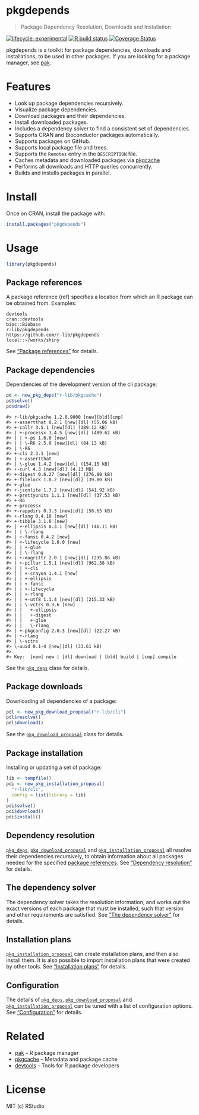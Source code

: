 
<!-- README.md is generated from README.Rmd. Please edit that file -->

# pkgdepends

> Package Dependency Resolution, Downloads and Installation

<!-- badges: start -->

[![lifecycle:
experimental](https://img.shields.io/badge/lifecycle-experimental-orange.svg)](https://lifecycle.r-lib.org/articles/stages.html)
[![R build
status](https://github.com/r-lib/pkgdepends/workflows/R-CMD-check/badge.svg)](https://github.com/r-lib/pkgdepends/actions)
[![Coverage
Status](https://img.shields.io/codecov/c/github/r-lib/pkgdepends/master.svg)](https://codecov.io/github/r-lib/pkgdepends?branch=master)
<!-- badges: end -->

pkgdepends is a toolkit for package dependencies, downloads and
installations, to be used in other packages. If you are looking for a
package manager, see [pak](https://github.com/r-lib/pak).

# Features

  - Look up package dependencies recursively.
  - Visualize package dependencies.
  - Download packages and their dependencies.
  - Install downloaded packages.
  - Includes a dependency solver to find a consistent set of
    dependencies.
  - Supports CRAN and Bioconductor packages automatically.
  - Supports packages on GitHub.
  - Supports local package file and trees.
  - Supports the `Remotes` entry in the `DESCRIPTION` file.
  - Caches metadata and downloaded packages via
    [pkgcache](https://github.com/r-lib/pkgcache)
  - Performs all downloads and HTTP queries concurrently.
  - Builds and installs packages in parallel.

# Install

Once on CRAN, install the package with:

``` r
install.packages("pkgdepends")
```

# Usage

``` r
library(pkgdepends)
```

## Package references

A package reference (ref) specifies a location from which an R package
can be obtained from. Examples:

    devtools
    cran::devtools
    bioc::Biobase
    r-lib/pkgdepends
    https://github.com/r-lib/pkgdepends
    local::~/works/shiny

See [“Package
references”](https://r-lib.github.io/pkgdepends/reference/pkg_refs.html)
for details.

## Package dependencies

Dependencies of the development version of the cli package:

``` r
pd <- new_pkg_deps("r-lib/pkgcache")
pd$solve()
pd$draw()
```

    #> r-lib/pkgcache 1.2.0.9000 [new][bld][cmp]
    #> +-assertthat 0.2.1 [new][dl] (55.06 kB)
    #> +-callr 3.5.1 [new][dl] (389.12 kB)
    #> | +-processx 3.4.5 [new][dl] (489.62 kB)
    #> | | +-ps 1.6.0 [new]
    #> | | \-R6 2.5.0 [new][dl] (84.13 kB)
    #> | \-R6
    #> +-cli 2.3.1 [new]
    #> | +-assertthat
    #> | \-glue 1.4.2 [new][dl] (154.15 kB)
    #> +-curl 4.3 [new][dl] (4.13 MB)
    #> +-digest 0.6.27 [new][dl] (276.00 kB)
    #> +-filelock 1.0.2 [new][dl] (39.80 kB)
    #> +-glue
    #> +-jsonlite 1.7.2 [new][dl] (541.92 kB)
    #> +-prettyunits 1.1.1 [new][dl] (37.53 kB)
    #> +-R6
    #> +-processx
    #> +-rappdirs 0.3.3 [new][dl] (58.65 kB)
    #> +-rlang 0.4.10 [new]
    #> +-tibble 3.1.0 [new]
    #> | +-ellipsis 0.3.1 [new][dl] (46.11 kB)
    #> | | \-rlang
    #> | +-fansi 0.4.2 [new]
    #> | +-lifecycle 1.0.0 [new]
    #> | | +-glue
    #> | | \-rlang
    #> | +-magrittr 2.0.1 [new][dl] (235.86 kB)
    #> | +-pillar 1.5.1 [new][dl] (962.38 kB)
    #> | | +-cli
    #> | | +-crayon 1.4.1 [new]
    #> | | +-ellipsis
    #> | | +-fansi
    #> | | +-lifecycle
    #> | | +-rlang
    #> | | +-utf8 1.1.4 [new][dl] (215.33 kB)
    #> | | \-vctrs 0.3.6 [new]
    #> | |   +-ellipsis
    #> | |   +-digest
    #> | |   +-glue
    #> | |   \-rlang
    #> | +-pkgconfig 2.0.3 [new][dl] (22.27 kB)
    #> | +-rlang
    #> | \-vctrs
    #> \-uuid 0.1-4 [new][dl] (33.61 kB)
    #> 
    #> Key:  [new] new | [dl] download | [bld] build | [cmp] compile

See the
[`pkg_deps`](https://r-lib.github.io/pkgdepends/reference/pkg_deps.html)
class for details.

## Package downloads

Downloading all dependencies of a package:

``` r
pdl <- new_pkg_download_proposal("r-lib/cli")
pdl$resolve()
pdl$download()
```

See the
[`pkg_download_proposal`](https://r-lib.github.io/pkgdepends/reference/pkg_download_proposal.html)
class for details.

## Package installation

Installing or updating a set of package:

``` r
lib <- tempfile()
pdi <- new_pkg_installation_proposal(
  "r-lib/cli",
  config = list(library = lib)
)
pdi$solve()
pdi$download()
pdi$install()
```

## Dependency resolution

[`pkg_deps`](https://r-lib.github.io/pkgdepends/reference/pkg_deps.html),
[`pkg_download_proposal`](https://r-lib.github.io/pkgdepends/reference/pkg_download_proposal.html)
and
[`pkg_installation_proposal`](https://r-lib.github.io/pkgdepends/reference/pkg_installation_proposal.html)
all resolve their dependencies recursively, to obtain information about
all packages needed for the specified [package
references](https://r-lib.github.io/pkgdepends/reference/pkg_refs.html).
See [“Dependency
resolution”](https://r-lib.github.io/pkgdepends/reference/pkg_resolution.html)
for details.

## The dependency solver

The dependency solver takes the resolution information, and works out
the exact versions of each package that must be installed, such that
version and other requirements are satisfied. See [“The dependency
solver”](https://r-lib.github.io/pkgdepends/reference/pkg_solution.html)
for details.

## Installation plans

[`pkg_installation_proposal`](https://r-lib.github.io/pkgdepends/reference/pkg_installation_proposal.html)
can create installation plans, and then also install them. It is also
possible to import installation plans that were created by other tools.
See [“Installation
plans”](https://r-lib.github.io/pkgdepends/reference/install_plans.html)
for details.

## Configuration

The details of
[`pkg_deps`](https://r-lib.github.io/pkgdepends/reference/pkg_deps.html),
[`pkg_download_proposal`](https://r-lib.github.io/pkgdepends/reference/pkg_download_proposal.html)
and
[`pkg_installation_proposal`](https://r-lib.github.io/pkgdepends/reference/pkg_installation_proposal.html)
can be tuned with a list of configuration options. See
[“Configuration”](https://r-lib.github.io/pkgdepends/reference/pkg_config.html)
for details.

# Related

  - [pak](https://github.com/r-lib/pak) – R package manager
  - [pkgcache](https://github.com/r-lib/pkgcache) – Metadata and package
    cache
  - [devtools](https://github.com/r-lib/devtools) – Tools for R package
    developers

# License

MIT (c) RStudio
